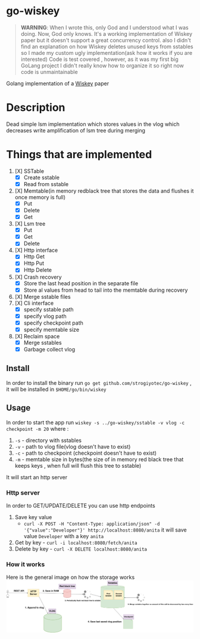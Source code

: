 # go-wiskey

> **WARNING**:  When I wrote this, only God and I understood what I was doing.
> Now, God only knows. It's a working implementation of Wiskey paper but 
> it doesn't support a great concurrency control.
> also I didn't find an explanation on how Wiskey deletes unused keys from sstables
> so I made my custom ugly implementation(ask how it works if you are interested)
> Code is test covered , however, as it was my first big GoLang project
> I didn't really know how to organize it so right now code is unmaintainable

Golang implementation
of a [Wiskey](https://www.usenix.org/system/files/conference/fast16/fast16-papers-lu.pdf)
paper

# Description

Dead simple lsm implementation which stores values in the vlog which decreases
write amplification of lsm tree during merging

# Things that are implemented

1. [X] SSTable
    - [X] Create sstable
    - [X] Read from sstable
2. [X] Memtable(in memory redblack tree that stores the data and flushes it once
   memory is full)
    - [X] Put
    - [X] Delete
    - [X] Get
3. [X] Lsm tree
    - [X] Put
    - [X] Get
    - [X] Delete
4. [X] Http interface
    - [X] Http Get
    - [X] Http Put
    - [X] Http Delete
5. [X] Crash recovery
    - [X] Store the last head position in the separate file
    - [X] Store al values from head to tail into the memtable during recovery
6. [X] Merge sstable files
7. [X] Cli interface
    - [X] specify sstable path
    - [X] specify vlog path
    - [X] specify checkpoint path
    - [X] specify memtable size
8. [X] Reclaim space
    - [X] Merge sstables
    - [X] Garbage collect vlog

## Install

In order to install the binary run `go get github.com/strogiyotec/go-wiskey` ,
it will be installed in `$HOME/go/bin/wiskey`

## Usage

In order to start the app run
`wiskey -s ../go-wiskey/sstable -v vlog -c checkpoint -m 20`
where :

1. `-s` - directory with sstables
2. `-v` - path to vlog file(vlog doesn't have to exist)
3. `-c` - path to checkpoint (checkpoint doesn't have to exist)
4. `-m` - memtable size in bytes(the size of in memory red black tree that keeps
   keys , when full will flush this tree to sstable)

It will start an http server

### Http server

In order to GET/UPDATE/DELETE you can use http endpoints

1. Save key value
   - `curl -X POST -H "Content-Type: application/json" -d '{"value":"Developer"}' http://localhost:8080/anita`
   it will save value `Developer` with a key `anita`
2. Get by key - `curl -i localhost:8080/fetch/anita`
3. Delete by key - `curl -X DELETE localhost:8080/anita`

### How it works

Here is the general image on how the storage works
![storage](https://raw.githubusercontent.com/strogiyotec/go-wiskey/master/images/Architecture.jpg)

